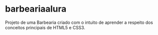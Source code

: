 # barbeariaalura
Projeto de uma Barbearia criado com o intuito de aprender a respeito dos conceitos principais de HTML5 e CSS3.
